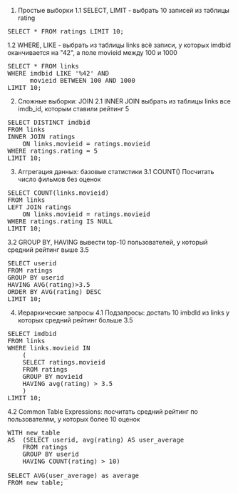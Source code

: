 1. Простые выборки
1.1 SELECT, LIMIT - выбрать 10 записей из таблицы rating

<pre>
SELECT * FROM ratings LIMIT 10;
</pre>

1.2 WHERE, LIKE - выбрать из таблицы links всё записи, у которых imdbid оканчивается на "42", а поле movieid между 100 и 1000
<pre>
SELECT * FROM links 
WHERE imdbid LIKE '%42' AND
	  movieid BETWEEN 100 AND 1000
LIMIT 10;
</pre>

2. Сложные выборки: JOIN
2.1 INNER JOIN выбрать из таблицы links все imdb_id, которым ставили рейтинг 5
<pre>
SELECT DISTINCT imdbid 
FROM links 
INNER JOIN ratings
	ON links.movieid = ratings.movieid
WHERE ratings.rating = 5
LIMIT 10;
</pre>

3. Аггрегация данных: базовые статистики
3.1 COUNT() Посчитать число фильмов без оценок
<pre>
SELECT COUNT(links.movieid)
FROM links
LEFT JOIN ratings
	ON links.movieid = ratings.movieid 
WHERE ratings.rating IS NULL
LIMIT 10;
</pre>

3.2 GROUP BY, HAVING вывести top-10 пользователей, у который средний рейтинг выше 3.5
<pre>
SELECT userid
FROM ratings
GROUP BY userid
HAVING AVG(rating)>3.5
ORDER BY AVG(rating) DESC
LIMIT 10;
</pre>

4. Иерархические запросы
4.1 Подзапросы: достать 10 imbdId из links у которых средний рейтинг больше 3.5
<pre>
SELECT imdbid
FROM links
WHERE links.movieid IN 
	(
	SELECT ratings.movieid
	FROM ratings
	GROUP BY movieid
	HAVING avg(rating) > 3.5
	)
LIMIT 10;
</pre>

4.2 Common Table Expressions: посчитать средний рейтинг по пользователям, у которых более 10 оценок
<pre>
WITH new_table
AS	(SELECT userid, avg(rating) AS user_average
	FROM ratings
	GROUP BY userid
	HAVING COUNT(rating) > 10)
	
SELECT AVG(user_average) as average
FROM new_table;
</pre>
